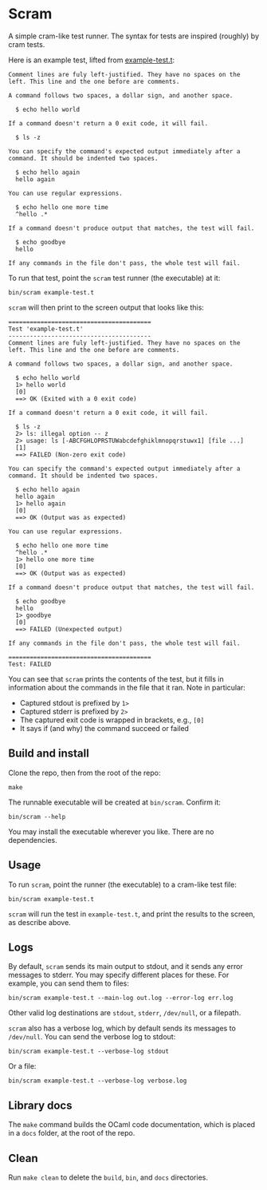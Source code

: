 # Scram

A simple cram-like test runner. The syntax for tests are inspired (roughly)
by cram tests.

Here is an example test, lifted from [example-test.t](example-test.t):

```
Comment lines are fuly left-justified. They have no spaces on the
left. This line and the one before are comments.

A command follows two spaces, a dollar sign, and another space.

  $ echo hello world

If a command doesn't return a 0 exit code, it will fail.

  $ ls -z

You can specify the command's expected output immediately after a
command. It should be indented two spaces.

  $ echo hello again
  hello again

You can use regular expressions.

  $ echo hello one more time
  ^hello .*

If a command doesn't produce output that matches, the test will fail.

  $ echo goodbye
  hello

If any commands in the file don't pass, the whole test will fail.
```

To run that test, point the `scram` test runner (the executable) at it:

```
bin/scram example-test.t
```

`scram` will then print to the screen output that looks like this:

```
========================================
Test 'example-test.t'
----------------------------------------
Comment lines are fuly left-justified. They have no spaces on the
left. This line and the one before are comments.

A command follows two spaces, a dollar sign, and another space.

  $ echo hello world
  1> hello world
  [0]
  ==> OK (Exited with a 0 exit code)

If a command doesn't return a 0 exit code, it will fail.

  $ ls -z
  2> ls: illegal option -- z
  2> usage: ls [-ABCFGHLOPRSTUWabcdefghiklmnopqrstuwx1] [file ...]
  [1]
  ==> FAILED (Non-zero exit code)

You can specify the command's expected output immediately after a
command. It should be indented two spaces.

  $ echo hello again
  hello again
  1> hello again
  [0]
  ==> OK (Output was as expected)

You can use regular expressions.

  $ echo hello one more time
  ^hello .*
  1> hello one more time
  [0]
  ==> OK (Output was as expected)

If a command doesn't produce output that matches, the test will fail.

  $ echo goodbye
  hello
  1> goodbye
  [0]
  ==> FAILED (Unexpected output)

If any commands in the file don't pass, the whole test will fail.

========================================
Test: FAILED
```

You can see that `scram` prints the contents of the test, but it fills
in information about the commands in the file that it ran. Note
in particular:

* Captured stdout is prefixed by `1>`
* Captured stderr is prefixed by `2>`
* The captured exit code is wrapped in brackets, e.g., `[0]`
* It says if (and why) the command succeed or failed


## Build and install

Clone the repo, then from the root of the repo:

    make

The runnable executable will be created at `bin/scram`. Confirm it:

    bin/scram --help

You may install the executable wherever you like. There are
no dependencies.


## Usage

To run `scram`, point the runner (the executable) to a cram-like test file:

    bin/scram example-test.t

`scram` will run the test in `example-test.t`, and print the results
to the screen, as describe above.


## Logs

By default, `scram` sends its main output to stdout, and it sends
any error messages to stderr. You may specify different places
for these. For example, you can send them to files:

    bin/scram example-test.t --main-log out.log --error-log err.log

Other valid log destinations are `stdout`, `stderr`, `/dev/null`, or a
filepath.

`scram` also has a verbose log, which by default sends its messages
to `/dev/null`. You can send the verbose log to stdout:

    bin/scram example-test.t --verbose-log stdout

Or a file:

    bin/scram example-test.t --verbose-log verbose.log


## Library docs

The `make` command builds the OCaml code documentation, which is placed
in a `docs` folder, at the root of the repo.


## Clean

Run `make clean` to delete the `build`, `bin`, and `docs` directories.
